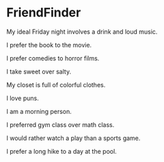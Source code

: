 # FriendFinder

My ideal Friday night involves a drink and loud music.

I prefer the book to the movie.

I prefer comedies to horror films.

I take sweet over salty.

My closet is full of colorful clothes.

I love puns.

I am a morning person.

I preferred gym class over math class.

I would rather watch a play than a sports game.

I prefer a long hike to a day at the pool.